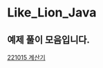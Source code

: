 # Like_Lion_Java

## 예제 풀이 모음입니다.


[221015 계산기](https://github.com/sangho527/Like_Lion_Java/tree/main/src/Lion221005/Calculator1)
